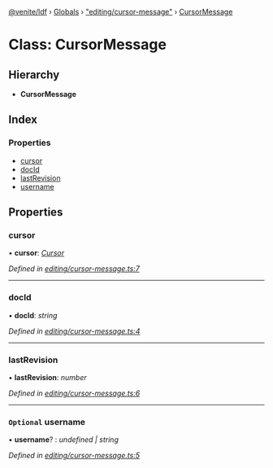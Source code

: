 [@venite/ldf](../README.md) › [Globals](../globals.md) › ["editing/cursor-message"](../modules/_editing_cursor_message_.md) › [CursorMessage](_editing_cursor_message_.cursormessage.md)

# Class: CursorMessage

## Hierarchy

* **CursorMessage**

## Index

### Properties

* [cursor](_editing_cursor_message_.cursormessage.md#cursor)
* [docId](_editing_cursor_message_.cursormessage.md#docid)
* [lastRevision](_editing_cursor_message_.cursormessage.md#lastrevision)
* [username](_editing_cursor_message_.cursormessage.md#optional-username)

## Properties

###  cursor

• **cursor**: *[Cursor](_editing_cursor_.cursor.md)*

*Defined in [editing/cursor-message.ts:7](https://github.com/gbj/venite/blob/681c6764/ldf/src/editing/cursor-message.ts#L7)*

___

###  docId

• **docId**: *string*

*Defined in [editing/cursor-message.ts:4](https://github.com/gbj/venite/blob/681c6764/ldf/src/editing/cursor-message.ts#L4)*

___

###  lastRevision

• **lastRevision**: *number*

*Defined in [editing/cursor-message.ts:6](https://github.com/gbj/venite/blob/681c6764/ldf/src/editing/cursor-message.ts#L6)*

___

### `Optional` username

• **username**? : *undefined | string*

*Defined in [editing/cursor-message.ts:5](https://github.com/gbj/venite/blob/681c6764/ldf/src/editing/cursor-message.ts#L5)*
